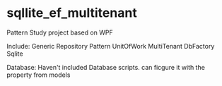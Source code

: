 # sqllite_ef_multitenant
Pattern Study project based on WPF

Include:
Generic Repository Pattern
UnitOfWork
MultiTenant
DbFactory
Sqlite


Database:
Haven't included Database scripts. can ficgure it with the property from models
